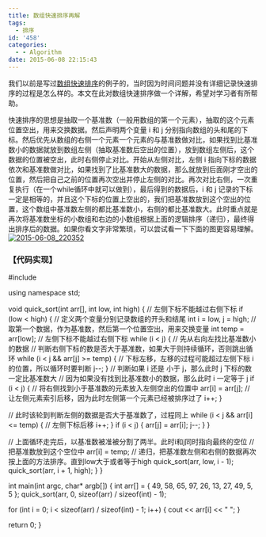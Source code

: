 ```yaml
---
title: 数组快速排序再解
tags:
  - 排序
id: '458'
categories:
  - - Algorithm
date: 2015-06-08 22:15:43
---
```


我们以前是写过[数组快速排序](http://www.mycode.net.cn/algorithm/29.html)的例子的，当时因为时间问题并没有详细记录快速排序的过程是怎么样的。本文在此对数组快速排序做一个详解，希望对学习者有所帮助。
<!-- more -->
快速排序的思想是抽取一个基准数（一般用数组的第一个元素），抽取的这个元素位置空出，用来交换数据。然后声明两个变量 i 和 j 分别指向数组的头和尾的下标。然后优先从数组的右侧一个元素一个元素的与基准数做对比，如果找到比基准数小的数据就放到数组左侧（抽取基准数后空出的位置），放到数组左侧后，这个数据的位置被空出，此时右侧停止对比。开始从左侧对比，左侧 i 指向下标的数据依次和基准数做对比，如果找到了比基准数大的数据，那么就放到后面刚才空出的位置，然后把自己之前的位置再次空出并停止左侧的对比。再次对比右侧，一次重复执行（在一个while循环中就可以做到），最后得到的数据后，i 和 j 记录的下标一定是相等的，并且这个下标的位置上空出的，我们把基准数放到这个空出的位置，这个数组中基准数左侧的都比基准数小，右侧的都比基准数大。此时重点就是再次将基准数坐标的小数组和右边的小数组根据上面的逻辑排序（递归），最终得出排序后的数据。如果你看文字非常繁琐，可以尝试看一下下面的图更容易理解。 [![2015-06-08_220352](http://www.mycode.net.cn/wp-content/uploads/2015/06/2015-06-08_220352.png)](http://www.mycode.net.cn/wp-content/uploads/2015/06/2015-06-08_220352.png)

### 【代码实现】

#include <iostream>

using namespace std;

void quick\_sort(int arr\[\], int low, int high)
{
// 左侧下标不能越过右侧下标
if (low < high)
{
// 定义两个变量分别记录数组的开头和结尾
int i = low, j = high;
// 取第一个数据，作为基准数，然后第一个位置空出，用来交换变量
int temp = arr\[low\];
// 左侧下标不能越过右侧下标
while (i < j)
{
// 先从右向左找比基准数小的数据
// 判断右侧下标的数是否大于基准数，如果大于则持续循环，否则跳出循环
while (i < j && arr\[j\] >= temp)
{
// 下标左移，左移的过程可能超过左侧下标 i 的位置，所以循环时要判断
j--;
}
// 判断如果 i 还是 小于 j，那么此时 j 下标的数一定比基准数大
// 因为如果没有找到比基准数小的数据，那么此时 i 一定等于 j
if (i < j)
{
// 将右侧找到小于基准数的元素放入左侧空出的位置中
arr\[i\] = arr\[j\];
// 让左侧元素索引后移，因为此时左侧第一个元素已经被排序过了
i++;
}

// 此时该轮到判断左侧的数据是否大于基准数了，过程同上
while (i < j && arr\[i\] <= temp)
{
// 左侧下标后移
i++;
}
if (i < j)
{
arr\[j\] = arr\[i\];
j--;
}
}

// 上面循环走完后，以基准数被准被分割了两半。此时i和j同时指向最终的空位
// 把基准数放到这个空位中
arr\[i\] = temp;
// 递归，把基准数左侧和右侧的数据再次按上面的方法排序。直到low大于或者等于high
quick\_sort(arr, low, i - 1);
quick\_sort(arr, i + 1, high);
}
}

int main(int argc, char\* argb\[\])
{
int arr\[\] = { 49, 58, 65, 97, 26, 13, 27, 49, 5, 5 };
quick\_sort(arr, 0, sizeof(arr) / sizeof(int) - 1);

for (int i = 0; i < sizeof(arr) / sizeof(int) - 1; i++)
{
cout << arr\[i\] << " ";
}

return 0;
}